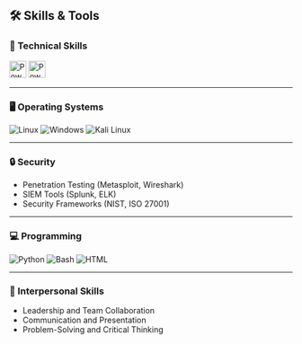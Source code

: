## 🛠️ Skills & Tools

### 🔧 Technical Skills
<img src="https://cdn-icons-png.flaticon.com/512/732/732224.png" alt="PowerPoint Icon" width="30">
<img src="https://cdn-icons-png.flaticon.com/512/732/732220.png" alt="PowerPoint Icon" width="30">




---

### 🖥️ Operating Systems
![Linux](https://img.shields.io/badge/Linux-FCC624?style=for-the-badge&logo=linux&logoColor=black)
![Windows](https://img.shields.io/badge/Windows-0078D6?style=for-the-badge&logo=windows&logoColor=white)
![Kali Linux](https://img.shields.io/badge/Kali_Linux-557C94?style=for-the-badge&logo=kalilinux&logoColor=white)

---

### 🔒 Security
- Penetration Testing (Metasploit, Wireshark)
- SIEM Tools (Splunk, ELK)
- Security Frameworks (NIST, ISO 27001)

---

### 💻 Programming
![Python](https://img.shields.io/badge/Python-3776AB?style=for-the-badge&logo=python&logoColor=white)
![Bash](https://img.shields.io/badge/Bash_Scripting-4EAA25?style=for-the-badge&logo=gnu-bash&logoColor=white)
![HTML](https://img.shields.io/badge/HTML-E34F26?style=for-the-badge&logo=html5&logoColor=white)

---

### 🤝 Interpersonal Skills
- Leadership and Team Collaboration
- Communication and Presentation
- Problem-Solving and Critical Thinking
